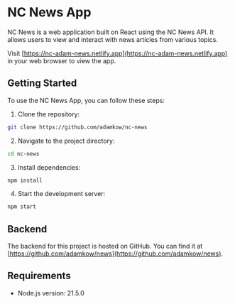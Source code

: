 # NC News App

NC News is a web application built on React using the NC News API. It allows users to view and interact with news articles from various topics.

Visit [https://nc-adam-news.netlify.app](https://nc-adam-news.netlify.app) in your web browser to view the app.

## Getting Started

To use the NC News App, you can follow these steps:

1. Clone the repository:

```sh
git clone https://github.com/adamkow/nc-news
```

2. Navigate to the project directory:

```sh
cd nc-news
```

3. Install dependencies:

```sh
npm install
```

4. Start the development server:

```sh
npm start
```

## Backend

The backend for this project is hosted on GitHub. You can find it at [https://github.com/adamkow/news](https://github.com/adamkow/news).

## Requirements

- Node.js version: 21.5.0
